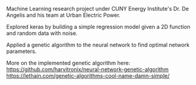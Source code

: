 
Machine Learning research project under CUNY Energy Institute's Dr. De Angelis and his team at Urban Electric Power.

Explored keras by building a simple regression model given a 2D function and random data with noise.

Applied a genetic algorithm to the neural network to find optimal network parameters.

More on the implemented genetic algorithm here: https://github.com/harvitronix/neural-network-genetic-algorithm https://lethain.com/genetic-algorithms-cool-name-damn-simple/


